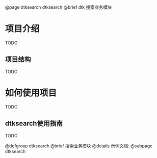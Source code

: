 @page dtksearch dtksearch
@brief dtk 搜索业务模块

# 项目介绍

TODO


## 项目结构

TODO

# 如何使用项目

TODO

## dtksearch使用指南

TODO

@defgroup dtksearch
@brief 搜索业务模块
@details 示例文档:
@subpage dtksearch
